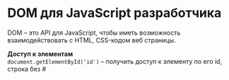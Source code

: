# DOM для JavaScript разработчика

DOM &ndash; это API для JavaScript, чтобы иметь возможность взаимодействовать с HTML, CSS-кодом веб страницы.

**Доступ к элементам**<br />
`document.getElementById('id')` &ndash; получить доступ к элементу по его id, строка без #
